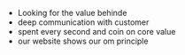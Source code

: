 
- Looking for the value behinde
- deep communication with customer
- spent every second and coin on core value
- our website shows our om principle

